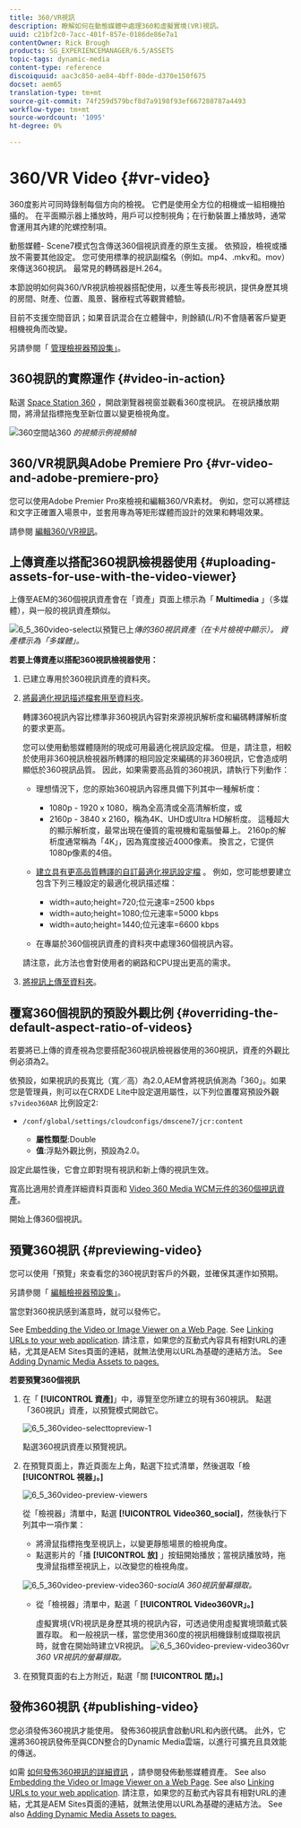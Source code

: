 ```yaml
---
title: 360/VR視訊
description: 瞭解如何在動態媒體中處理360和虛擬實境(VR)視訊。
uuid: c21bf2c0-7acc-401f-857e-0186de86e7a1
contentOwner: Rick Brough
products: SG_EXPERIENCEMANAGER/6.5/ASSETS
topic-tags: dynamic-media
content-type: reference
discoiquuid: aac3c850-ae84-4bff-80de-d370e150f675
docset: aem65
translation-type: tm+mt
source-git-commit: 74f259d579bcf8d7a9198f93ef667288787a4493
workflow-type: tm+mt
source-wordcount: '1095'
ht-degree: 0%

---
```



# 360/VR Video {#vr-video}

360度影片可同時錄制每個方向的檢視。 它們是使用全方位的相機或一組相機拍攝的。 在平面顯示器上播放時，用戶可以控制視角；在行動裝置上播放時，通常會運用其內建的陀螺控制項。

動態媒體- Scene7模式包含傳送360個視訊資產的原生支援。 依預設，檢視或播放不需要其他設定。 您可使用標準的視訊副檔名（例如。mp4、.mkv和。mov）來傳送360視訊。 最常見的轉碼器是H.264。

本節說明如何與360/VR視訊檢視器搭配使用，以產生等長形視訊，提供身歷其境的房間、財產、位置、風景、醫療程式等觀賞體驗。

目前不支援空間音訊；如果音訊混合在立體聲中，則餘額(L/R)不會隨著客戶變更相機視角而改變。

另請參閱「 [管理檢視器預設集」](/help/assets/managing-viewer-presets.md)。

## 360視訊的實際運作 {#video-in-action}

點選 [Space Station 360](http://mobiletest.scene7.com/s7viewers/html5/Video360Viewer.html?asset=Viewers/space_station_360-AVS) ，開啟瀏覽器視窗並觀看360度視訊。 在視訊播放期間，將滑鼠指標拖曳至新位置以變更檢視角度。

![360空間站](assets/6_5_360videoiss_simplified.png)360 *的視頻示例視頻幀*

## 360/VR視訊與Adobe Premiere Pro {#vr-video-and-adobe-premiere-pro}

您可以使用Adobe Premier Pro來檢視和編輯360/VR素材。 例如，您可以將標誌和文字正確置入場景中，並套用專為等矩形媒體而設計的效果和轉場效果。

請參閱 [編輯360/VR視訊](https://helpx.adobe.com/premiere-pro/how-to/edit-360-vr-video.html)。

## 上傳資產以搭配360視訊檢視器使用 {#uploading-assets-for-use-with-the-video-viewer}

上傳至AEM的360個視訊資產會在「資產」頁面上標示為「 **Multimedia** 」（多媒體），與一般的視訊資產類似。

![6_5_360video-select以預覽已上](assets/6_5_360video-selecttopreview.png)*傳的360視訊資產（在卡片檢視中顯示）。 資產標示為「多媒體」。*

**若要上傳資產以搭配360視訊檢視器使用：**

1. 已建立專用於360視訊資產的資料夾。
1. [將最適化視訊描述檔套用至資料夾](/help/assets/video-profiles.md#applying-a-video-profile-to-folders)。

   轉譯360視訊內容比標準非360視訊內容對來源視訊解析度和編碼轉譯解析度的要求更高。

   您可以使用動態媒體隨附的現成可用最適化視訊設定檔。 但是，請注意，相較於使用非360視訊檢視器所轉譯的相同設定來編碼的非360視訊，它會造成明顯低於360視訊品質。 因此，如果需要高品質的360視訊，請執行下列動作：

   * 理想情況下，您的原始360視訊內容應具備下列其中一種解析度：

      * 1080p - 1920 x 1080，稱為全高清或全高清解析度，或
      * 2160p - 3840 x 2160，稱為4K、UHD或Ultra HD解析度。 這種超大的顯示解析度，最常出現在優質的電視機和電腦螢幕上。 2160p的解析度通常稱為「4K」，因為寬度接近4000像素。 換言之，它提供1080p像素的4倍。
   * [建立具有更高品質轉譯的自訂最適化視訊設定檔](/help/assets/video-profiles.md#creating-a-video-encoding-profile-for-adaptive-streaming) 。 例如，您可能想要建立包含下列三種設定的最適化視訊描述檔：

      * width=auto;height=720;位元速率=2500 kbps
      * width=auto;height=1080;位元速率=5000 kbps
      * width=auto;height=1440;位元速率=6600 kbps
   * 在專屬於360個視訊資產的資料夾中處理360個視訊內容。

   請注意，此方法也會對使用者的網路和CPU提出更高的需求。

1. [將視訊上傳至資料夾](/help/assets/managing-video-assets.md#upload-and-preview-video-assets)。

## 覆寫360個視訊的預設外觀比例  {#overriding-the-default-aspect-ratio-of-videos}

若要將已上傳的資產視為您要搭配360視訊檢視器使用的360視訊，資產的外觀比例必須為2。

依預設，如果視訊的長寬比（寬／高）為2.0,AEM會將視訊偵測為「360」。如果您是管理員，則可以在CRXDE Lite中設定選用屬性，以下列位置覆寫預設外觀 `s7video360AR` 比例設定2:

* `/conf/global/settings/cloudconfigs/dmscene7/jcr:content`

   * **屬性類型**:Double
   * **值**:浮點外觀比例，預設為2.0。

設定此屬性後，它會立即對現有視訊和新上傳的視訊生效。

寬高比適用於資產詳細資料頁面和 [Video 360 Media WCM元件的360個視訊資產](/help/assets/adding-dynamic-media-assets-to-pages.md#dynamic-media-components)。

開始上傳360個視訊。

## 預覽360視訊 {#previewing-video}

您可以使用「預覽」來查看您的360視訊對客戶的外觀，並確保其運作如預期。

另請參閱「 [編輯檢視器預設集」](/help/assets/managing-viewer-presets.md#editing-viewer-presets)。

當您對360視訊感到滿意時，就可以發佈它。

See [Embedding the Video or Image Viewer on a Web Page](https://helpx.adobe.com/experience-manager/6-5/help/assets/embed-code.html).
See [Linking URLs to your web application](https://helpx.adobe.com/experience-manager/6-5/help/assets/linking-urls-to-yourwebapplication.html). 請注意，如果您的互動式內容具有相對URL的連結，尤其是AEM Sites頁面的連結，就無法使用以URL為基礎的連結方法。
See [Adding Dynamic Media Assets to pages.](https://helpx.adobe.com/experience-manager/6-5/help/assets/adding-dynamic-media-assets-to-pages.html)

**若要預覽360個視訊**

1. 在「 **[!UICONTROL 資產]**」中，導覽至您所建立的現有360視訊。 點選「360視訊」資產，以預覽模式開啟它。

   ![6_5_360video-selecttopreview-1](assets/6_5_360video-selecttopreview-1.png)

   點選360視訊資產以預覽視訊。

1. 在預覽頁面上，靠近頁面左上角，點選下拉式清單，然後選取「檢 **[!UICONTROL 視器」。]**

   ![6_5_360video-preview-viewers](assets/6_5_360video-preview-viewers.png)

   從「檢視器」清單中，點選 **[!UICONTROL Video360_social]**，然後執行下列其中一項作業：

   * 將滑鼠指標拖曳至視訊上，以變更靜態場景的檢視角度。
   * 點選影片的「播 **[!UICONTROL 放]** 」按鈕開始播放；當視訊播放時，拖曳滑鼠指標至視訊上，以改變您的檢視角度。

   ![6_5_360video-preview-video360-](assets/6_5_360video-preview-video360-social.png)*socialA 360視訊螢幕擷取。*

   * 從「檢視器」清單中，點選「 **[!UICONTROL Video360VR」。]**

      虛擬實境(VR)視訊是身歷其境的視訊內容，可透過使用虛擬實境頭戴式裝置存取。 和一般視訊一樣，當您使用360度的視訊相機錄制或擷取視訊時，就會在開始時建立VR視訊。
   ![6_5_360video-preview-video360vr](assets/6_5_360video-preview-video360vr.png)
   *360 VR視訊的螢幕擷取。*

1. 在預覽頁面的右上方附近，點選「關 **[!UICONTROL 閉」。]**

## 發佈360視訊 {#publishing-video}

您必須發佈360視訊才能使用。 發佈360視訊會啟動URL和內嵌代碼。 此外，它還將360視訊發佈至與CDN整合的Dynamic Media雲端，以進行可擴充且具效能的傳送。

如需 [如何發佈360視訊的詳細資訊](/help/assets/publishing-dynamicmedia-assets.md) ，請參閱發佈動態媒體資產。
See also [Embedding the Video or Image Viewer on a Web Page](https://helpx.adobe.com/experience-manager/6-5/help/assets/embed-code.html).
See also [Linking URLs to your web application](https://helpx.adobe.com/experience-manager/6-5/help/assets/linking-urls-to-yourwebapplication.html). 請注意，如果您的互動式內容具有相對URL的連結，尤其是AEM Sites頁面的連結，就無法使用以URL為基礎的連結方法。
See also [Adding Dynamic Media Assets to pages.](https://helpx.adobe.com/experience-manager/6-5/help/assets/adding-dynamic-media-assets-to-pages.html)
